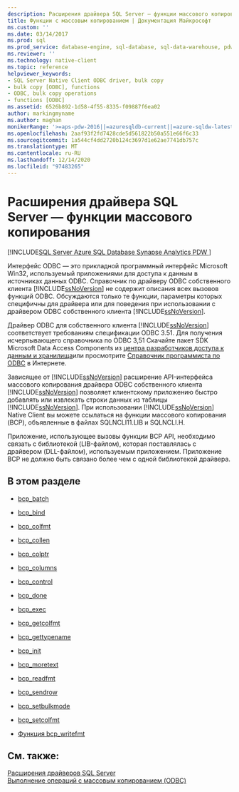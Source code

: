```yaml
---
description: Расширения драйвера SQL Server — функции массового копирования
title: Функции с массовым копированием | Документация Майкрософт
ms.custom: ''
ms.date: 03/14/2017
ms.prod: sql
ms.prod_service: database-engine, sql-database, sql-data-warehouse, pdw
ms.reviewer: ''
ms.technology: native-client
ms.topic: reference
helpviewer_keywords:
- SQL Server Native Client ODBC driver, bulk copy
- bulk copy [ODBC], functions
- ODBC, bulk copy operations
- functions [ODBC]
ms.assetid: 6526b892-1d58-4f55-8335-f09887f6ea02
author: markingmyname
ms.author: maghan
monikerRange: '>=aps-pdw-2016||=azuresqldb-current||=azure-sqldw-latest||>=sql-server-2016||>=sql-server-linux-2017||=azuresqldb-mi-current'
ms.openlocfilehash: 2aaf93f2fd7428cde5d561822b50a551e66f6c33
ms.sourcegitcommit: 1a544cf4dd2720b124c3697d1e62ae7741db757c
ms.translationtype: MT
ms.contentlocale: ru-RU
ms.lasthandoff: 12/14/2020
ms.locfileid: "97483265"
---
```

# <a name="sql-server-driver-extensions---bulk-copy-functions"></a>Расширения драйвера SQL Server — функции массового копирования
[!INCLUDE[SQL Server Azure SQL Database Synapse Analytics PDW ](../../includes/applies-to-version/sql-asdb-asdbmi-asa-pdw.md)]

  Интерфейс ODBC — это прикладной программный интерфейс Microsoft Win32, используемый приложениями для доступа к данным в источниках данных ODBC. Справочник по драйверу ODBC собственного клиента [!INCLUDE[ssNoVersion](../../includes/ssnoversion-md.md)] не содержит описания всех вызовов функций ODBC. Обсуждаются только те функции, параметры которых специфичны для драйвера или для поведения при использовании с драйвером ODBC собственного клиента [!INCLUDE[ssNoVersion](../../includes/ssnoversion-md.md)].  
  
 Драйвер ODBC для собственного клиента [!INCLUDE[ssNoVersion](../../includes/ssnoversion-md.md)] соответствует требованиям спецификации ODBC 3.51. Для получения исчерпывающего справочника по ODBC 3,51 Скачайте пакет SDK Microsoft Data Access Components из [центра разработчиков доступа к данным и хранилища](https://go.microsoft.com/fwlink?linkid=4173)или просмотрите [Справочник программиста по ODBC](../../odbc/reference/odbc-programmer-s-reference.md) в Интернете.  
 
 Зависящее от [!INCLUDE[ssNoVersion](../../includes/ssnoversion-md.md)] расширение API-интерфейса массового копирования драйвера ODBC собственного клиента [!INCLUDE[ssNoVersion](../../includes/ssnoversion-md.md)] позволяет клиентскому приложению быстро добавлять или извлекать строки данных из таблицы [!INCLUDE[ssNoVersion](../../includes/ssnoversion-md.md)].  При использовании [!INCLUDE[ssNoVersion](../../includes/ssnoversion-md.md)] Native Client вы можете ссылаться на функции массового копирования (BCP), объявленные в файлах SQLNCLI11.LIB и SQLNCLI.H.  
  
 Приложение, использующее вызовы функции BCP API, необходимо связать с библиотекой (LIB-файлом), которая поставлялась с драйвером (DLL-файлом), используемым приложением. Приложение BCP не должно быть связано более чем с одной библиотекой драйвера.  
  
## <a name="in-this-section"></a>В этом разделе  
  
-   [bcp_batch](../../relational-databases/native-client-odbc-extensions-bulk-copy-functions/bcp-batch.md)  
  
-   [bcp_bind](../../relational-databases/native-client-odbc-extensions-bulk-copy-functions/bcp-bind.md)  
  
-   [bcp_colfmt](../../relational-databases/native-client-odbc-extensions-bulk-copy-functions/bcp-colfmt.md)  
  
-   [bcp_collen](../../relational-databases/native-client-odbc-extensions-bulk-copy-functions/bcp-collen.md)  
  
-   [bcp_colptr](../../relational-databases/native-client-odbc-extensions-bulk-copy-functions/bcp-colptr.md)  
  
-   [bcp_columns](../../relational-databases/native-client-odbc-extensions-bulk-copy-functions/bcp-columns.md)  
  
-   [bcp_control](../../relational-databases/native-client-odbc-extensions-bulk-copy-functions/bcp-control.md)  
  
-   [bcp_done](../../relational-databases/native-client-odbc-extensions-bulk-copy-functions/bcp-done.md)  
  
-   [bcp_exec](../../relational-databases/native-client-odbc-extensions-bulk-copy-functions/bcp-exec.md)  
  
-   [bcp_getcolfmt](../../relational-databases/native-client-odbc-extensions-bulk-copy-functions/bcp-getcolfmt.md)  
  
-   [bcp_gettypename](../../relational-databases/native-client-odbc-extensions-bulk-copy-functions/bcp-gettypename.md)  
  
-   [bcp_init](../../relational-databases/native-client-odbc-extensions-bulk-copy-functions/bcp-init.md)  
  
-   [bcp_moretext](../../relational-databases/native-client-odbc-extensions-bulk-copy-functions/bcp-moretext.md)  
  
-   [bcp_readfmt](../../relational-databases/native-client-odbc-extensions-bulk-copy-functions/bcp-readfmt.md)  
  
-   [bcp_sendrow](../../relational-databases/native-client-odbc-extensions-bulk-copy-functions/bcp-sendrow.md)  
  
-   [bcp_setbulkmode](../../relational-databases/native-client-odbc-extensions-bulk-copy-functions/bcp-setbulkmode.md)  
  
-   [bcp_setcolfmt](../../relational-databases/native-client-odbc-extensions-bulk-copy-functions/bcp-setcolfmt.md)  
  
-   [Функция bcp_writefmt](../../relational-databases/native-client-odbc-extensions-bulk-copy-functions/bcp-writefmt.md)  
  
## <a name="see-also"></a>См. также:  
 [Расширения драйверов SQL Server]()   
 [Выполнение операций с массовым копированием &#40;ODBC&#41;](../../relational-databases/native-client-odbc-bulk-copy-operations/performing-bulk-copy-operations-odbc.md)  
  
